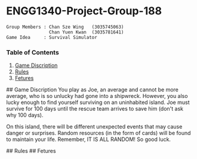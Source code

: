 # ENGG1340-Project-Group-188
```
Group Members : Chan Sze Wing   (3035745063)
                Chan Yuen Kwan  (3035781641)
Game Idea     : Survival Simulator 
```
### Table of Contents
1. [Game Discription](#discription)
2. [Rules](#rules)
3. [Fetures](#fetures)


<a name="discription"/>
## Game Discription
You play as Joe, an average and cannot be more average, who is so unlucky had gone into a shipwreck. However, you also lucky enough to find yourself surviving on an uninhabited island. Joe must survive for 100 days until the rescue team arrives to save him (don't ask why 100 days). 

On this island, there will be different unexpected events that may cause danger or surprises. Random resources (in the form of cards) will be found to maintain your life. Remember, IT IS ALL RANDOM! So good luck.


<a name="rules"/>
## Rules


<a name="fetures"/>
## Fetures 
